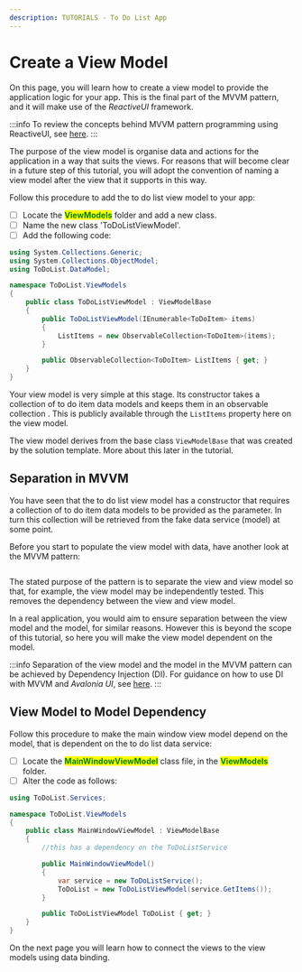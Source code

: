 ```yaml
---
description: TUTORIALS - To Do List App
---
```


# Create a View Model

On this page, you will learn how to create a view model to provide the application logic for your app. This is the final part of the MVVM pattern, and it will make use of the _ReactiveUI_ framework.

:::info
To review the concepts behind MVVM pattern programming using ReactiveUI, see [here](../../concepts/reactiveui/).
:::

The purpose of the view model is organise data and actions for the application in a way that suits the views. For reasons that will become clear in a future step of this tutorial, you will adopt the convention of naming a view model after the view that it supports in this way.

&#x20;Follow this procedure to add the to do list view model to your app:

* [ ] Locate the <mark style="color:green;">**ViewModels**</mark> folder and add a new class.
* [ ] Name the new class 'ToDoListViewModel'.
* [ ] Add the following code:

```csharp
using System.Collections.Generic;
using System.Collections.ObjectModel;
using ToDoList.DataModel;

namespace ToDoList.ViewModels
{
    public class ToDoListViewModel : ViewModelBase
    {
        public ToDoListViewModel(IEnumerable<ToDoItem> items)
        {
            ListItems = new ObservableCollection<ToDoItem>(items);
        }

        public ObservableCollection<ToDoItem> ListItems { get; }
    }
}
```

Your view model is very simple at this stage. Its constructor takes a collection of to do item data models and keeps them in an observable collection . This is publicly available through the `ListItems` property here on the view model.

The view model derives from the base class  `ViewModelBase` that was created by the solution template. More about this later in the tutorial.&#x20;

## Separation in MVVM <a href="#create-an-instance-of-todolistviewmodel" id="create-an-instance-of-todolistviewmodel"></a>

You have seen that the to do list view model has a constructor that requires a collection of to do item data models to be provided as the parameter.  In turn this collection will be retrieved from the fake data service (model) at some point.&#x20;

Before you start to populate the view model with data, have another look at the MVVM pattern:

<div style={{textAlign: 'center'}}>
  <img src="../../.gitbook/assets/image (3) (1) (2).png" alt=""/>
</div>

The stated purpose of the pattern is to separate the view and view model so that, for example, the view model may be independently tested. This removes the dependency between the view and view model.

In a real application, you would aim to ensure separation between the view model and the model, for similar reasons. However this is beyond the scope of this tutorial, so here you will make the view model dependent on the model.&#x20;

:::info
Separation of the view model and the model in the MVVM pattern can be achieved by Dependency Injection (DI). For guidance on how to use DI with MVVM and _Avalonia UI_, see [here](../../guides/implementation-guides/how-to-implement-dependency-injection.md).
:::

## View Model to Model Dependency

Follow this procedure to make the main window view model depend on the model, that is dependent on the to do list data service:

* [ ] Locate the <mark style="color:green;">**MainWindowViewModel**</mark> class file, in the <mark style="color:green;">**ViewModels**</mark> folder.&#x20;
* [ ] Alter the code as follows:

```csharp
using ToDoList.Services;

namespace ToDoList.ViewModels
{
    public class MainWindowViewModel : ViewModelBase
    {
        //this has a dependency on the ToDoListService

        public MainWindowViewModel()
        {
            var service = new ToDoListService();
            ToDoList = new ToDoListViewModel(service.GetItems());
        }

        public ToDoListViewModel ToDoList { get; }
    }
}
```

On the next page you will learn how to connect the views to the view models using data binding.
